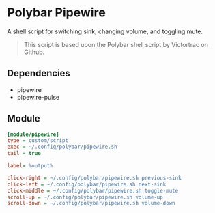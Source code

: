 # Polybar Pipewire

A shell script for switching sink, changing volume, and toggling mute.

> This script is based upon the Polybar shell script by Victortrac on Github.

## Dependencies

- pipewire
- pipewire-pulse

## Module

```ini
[module/pipewire]
type = custom/script
exec = ~/.config/polybar/pipewire.sh
tail = true

label= %output%

click-right = ~/.config/polybar/pipewire.sh previous-sink
click-left = ~/.config/polybar/pipewire.sh next-sink
click-middle = ~/.config/polybar/pipewire.sh toggle-mute
scroll-up = ~/.config/polybar/pipewire.sh volume-up
scroll-down = ~/.config/polybar/pipewire.sh volume-down
```
